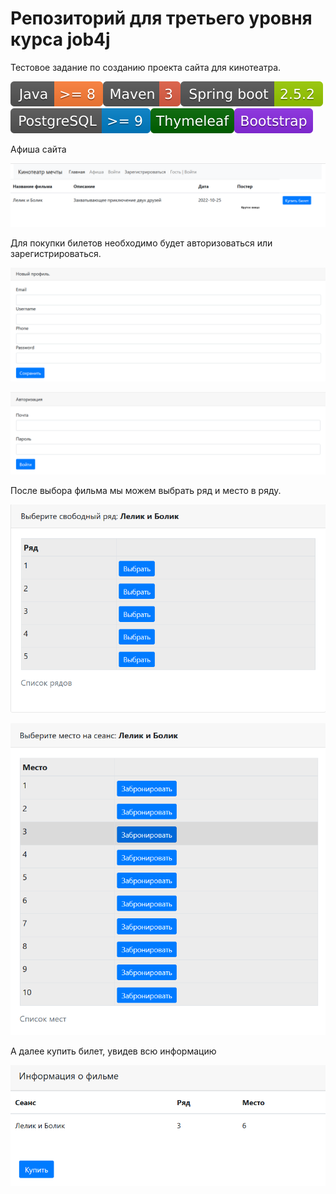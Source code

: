 # Репозиторий для третьего уровня курса job4j
Тестовое задание по созданию проекта сайта для кинотеатра.

![](picture/java.svg)![](picture/maven.svg)![](picture/spring.svg)![](picture/psql.svg)![](picture/thymeleaf.svg)![](picture/bootstrap.svg)

Афиша сайта

![](picture/session.png)

Для покупки билетов необходимо будет авторизоваться или зарегистрироваться.

![](picture/registration.png)

![](picture/authorization.png)

После выбора фильма мы можем выбрать ряд и место в ряду.

![](picture/rowChance.png)

![](picture/columnChance.png)

А далее купить билет, увидев всю информацию

![](picture/payment.png)